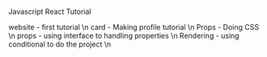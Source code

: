 Javascript React Tutorial

website - first tutorial \n
card - Making profile tutorial \n
Props - Doing CSS \n
props - using interface to handling properties \n
Rendering - using conditional to do the project \n
